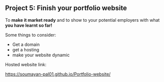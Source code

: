## Project 5: Finish your portfolio website

To **make it market ready** and to show to your potential employers with what **you have learnt so far!**

Some things to consider:
* Get a domain
* get a hosting
* make your website dynamic

Hosted website link:

https://soumayan-pal01.github.io/Portfolio-website/
